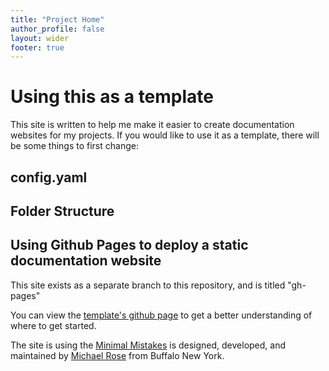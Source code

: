 ```yaml
---
title: "Project Home"
author_profile: false
layout: wider
footer: true
---
```


# Using this as a template

This site is written to help me make it easier to create documentation websites for my projects. If you would like to use it as a template, there will be some things to first change:


## config.yaml



## Folder Structure


## Using Github Pages to deploy a static documentation website

This site exists as a separate branch to this repository, and is titled "gh-pages"

You can view the [template's github page]() to get a better understanding of where to get started.

The site is using the [Minimal Mistakes](https://mmistakes.github.io/minimal-mistakes/about/) is designed, developed, and maintained by [Michael Rose](https://mademistakes.com/about/) from Buffalo New York.





